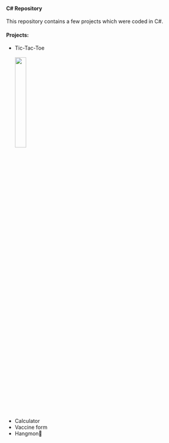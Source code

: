 <h4>C# Repository</h4>

This repository contains a few projects which were coded in C#.

<h4>Projects:</h4>

<p>
<ul>
<li>Tic-Tac-Toe</li>
<br><img src="https://github.com/thaycn/CSharp/blob/main/Tic%20tac%20toe/Calculator.gif" width="25%"/>
<br><li>Calculator</li>
<li>Vaccine form</li>
<li>Hangmon🏻</li>
</ul>
</p>

